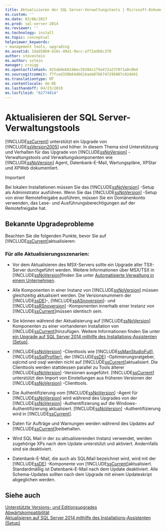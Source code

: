 ```yaml
---
title: Aktualisieren der SQL Server-Verwaltungstools | Microsoft-Dokumentation
ms.custom: ''
ms.date: 03/06/2017
ms.prod: sql-server-2014
ms.reviewer: ''
ms.technology: install
ms.topic: conceptual
helpviewer_keywords:
- management tools, upgrading
ms.assetid: 1dab50b9-d16c-49a1-9ecc-af72adb6c378
author: stevestein
ms.author: sstein
manager: craigg
ms.openlocfilehash: 925ab0eb6248ec59284c175e472a237071a0c0bd
ms.sourcegitcommit: f7fced330b64d6616aeb8766747295807c92dd41
ms.translationtype: MT
ms.contentlocale: de-DE
ms.lasthandoff: 04/23/2019
ms.locfileid: "62774814"
---
```

# <a name="upgrade-sql-server-management-tools"></a>Aktualisieren der SQL Server-Verwaltungstools
  [!INCLUDE[ssCurrent](../../includes/sscurrent-md.md)] unterstützt ein Upgrade von [!INCLUDE[ssVersion2005](../../includes/ssversion2005-md.md)] und höher. In diesem Thema sind Unterstützung und Verhalten für das Upgrade von [!INCLUDE[ssNoVersion](../../includes/ssnoversion-md.md)] -Verwaltungstools und Verwaltungskomponenten wie [!INCLUDE[ssNoVersion](../../includes/ssnoversion-md.md)] Agent, Datenbank-E-Mail, Wartungspläne, XPStar und XPWeb dokumentiert.  
  
> [!IMPORTANT]  
>  Bei lokalen Installationen müssen Sie das [!INCLUDE[ssNoVersion](../../includes/ssnoversion-md.md)] -Setup als Administrator ausführen. Wenn Sie das [!INCLUDE[ssNoVersion](../../includes/ssnoversion-md.md)] -Setup von einer Remotefreigabe ausführen, müssen Sie ein Domänenkonto verwenden, das Lese- und Ausführungsberechtigungen auf der Remotefreigabe hat.  
  
## <a name="known-upgrade-issues"></a>Bekannte Upgradeprobleme  
 Beachten Sie die folgenden Punkte, bevor Sie auf [!INCLUDE[ssCurrent](../../includes/sscurrent-md.md)]aktualisieren:  
  
### <a name="for-all-upgrade-scenarios"></a>Für alle Aktualisierungsszenarien:  
  
-   Vor dem Aktualisieren des MSX-Servers sollte ein Upgrade aller TSX-Server durchgeführt werden. Weitere Informationen über MSX/TSX in [!INCLUDE[ssNoVersion](../../includes/ssnoversion-md.md)]finden Sie unter [Automatisierte Verwaltung in einem Unternehmen](../../ssms/agent/automated-administration-across-an-enterprise.md).  
  
-   Alle Komponenten in einer Instanz von [!INCLUDE[ssNoVersion](../../includes/ssnoversion-md.md)] müssen gleichzeitig aktualisiert werden. Die Versionsnummern der [!INCLUDE[ssDE](../../includes/ssde-md.md)]-, [!INCLUDE[ssASnoversion](../../includes/ssasnoversion-md.md)]- und [!INCLUDE[ssRSnoversion](../../includes/ssrsnoversion-md.md)] -Komponenten innerhalb einer Instanz von [!INCLUDE[ssCurrent](../../includes/sscurrent-md.md)]müssen identisch sein.  
  
-   Sie können während der Aktualisierung auf [!INCLUDE[ssNoVersion](../../includes/ssnoversion-md.md)] Komponenten zu einer vorhandenen Installation von [!INCLUDE[ssCurrent](../../includes/sscurrent-md.md)]hinzufügen. Weitere Informationen finden Sie unter [ein Upgrade auf SQL Server 2014 mithilfe des Installations-Assistenten &#40;Setup&#41;](upgrade-sql-server-using-the-installation-wizard-setup.md).  
  
-   [!INCLUDE[ssNoVersion](../../includes/ssnoversion-md.md)] -Clienttools wie [!INCLUDE[ssManStudioFull](../../includes/ssmanstudiofull-md.md)], [!INCLUDE[ssSqlProfiler](../../includes/sssqlprofiler-md.md)], der [!INCLUDE[ssDE](../../includes/ssde-md.md)] -Optimierungsratgeber, sqlcmd und osql werden nicht auf [!INCLUDE[ssCurrent](../../includes/sscurrent-md.md)]aktualisiert. Die Clienttools werden stattdessen parallel zu Tools älterer [!INCLUDE[ssNoVersion](../../includes/ssnoversion-md.md)] -Versionen ausgeführt. [!INCLUDE[ssCurrent](../../includes/sscurrent-md.md)] unterstützt den Import von Einstellungen aus früheren Versionen der [!INCLUDE[ssNoVersion](../../includes/ssnoversion-md.md)] -Clienttools.  
  
-   Die Authentifizierung vom [!INCLUDE[ssNoVersion](../../includes/ssnoversion-md.md)] -Agent für [!INCLUDE[ssNoVersion](../../includes/ssnoversion-md.md)] wird während des Upgrades von der [!INCLUDE[ssNoVersion](../../includes/ssnoversion-md.md)] -Authentifizierung auf die Windows-Authentifizierung aktualisiert. [!INCLUDE[ssNoVersion](../../includes/ssnoversion-md.md)] -Authentifizierung wird in [!INCLUDE[ssCurrent](../../includes/sscurrent-md.md)].  
  
-   Daten für Aufträge und Warnungen werden während des Updates auf [!INCLUDE[ssCurrent](../../includes/sscurrent-md.md)]beibehalten.  
  
-   Wird SQL Mail in der zu aktualisierenden Instanz verwendet, werden zugehörige XPs nach dem Update unterstützt und aktiviert. Andernfalls sind sie deaktiviert.  
  
-   Datenbank-E-Mail, die auch als SQLiMail bezeichnet wird, wird mit der [!INCLUDE[ssDE](../../includes/ssde-md.md)] -Komponente von [!INCLUDE[ssCurrent](../../includes/sscurrent-md.md)]aktualisiert. Standardmäßig ist Datenbank-E-Mail nach dem Update deaktiviert. Alle Schema-Updates sollten nach dem Upgrade mit einem Updateskript abgeglichen werden.  
  
## <a name="see-also"></a>Siehe auch  
 [Unterstützte Versions- und Editionsupgrades](supported-version-and-edition-upgrades.md)   
 [Abwärtskompatibilität](../../getting-started/backward-compatibility.md)   
 [Aktualisieren auf SQL Server 2014 mithilfe des Installations-Assistenten &#40;Setup&#41;](upgrade-sql-server-using-the-installation-wizard-setup.md)  
  
  
